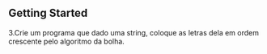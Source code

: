 ## Getting Started

3.Crie um programa que dado uma string, coloque as letras dela em ordem
crescente pelo algoritmo da bolha.
